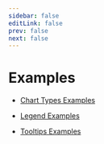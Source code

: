 ```yaml
---
sidebar: false
editLink: false
prev: false
next: false
---
```


# Examples

* [Chart Types Examples](/examples/charts)

* [Legend Examples](/examples/legend)

* [Tooltips Examples](/examples/tooltips)